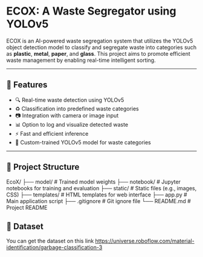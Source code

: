 # ECOX: A Waste Segregator using YOLOv5

ECOX is an AI-powered waste segregation system that utilizes the YOLOv5 object detection model to classify and segregate waste into categories such as **plastic**, **metal**, **paper**, and **glass**. This project aims to promote efficient waste management by enabling real-time intelligent sorting.

---

## 🚀 Features

- 🔍 Real-time waste detection using YOLOv5
- ♻️ Classification into predefined waste categories
- 📷 Integration with camera or image input
- 📊 Option to log and visualize detected waste
- ⚡ Fast and efficient inference
- 🧠 Custom-trained YOLOv5 model for waste categories

---

## 📂 Project Structure

EcoX/
├── model/ # Trained model weights
├── notebook/ # Jupyter notebooks for training and evaluation
├── static/ # Static files (e.g., images, CSS)
├── templates/ # HTML templates for web interface
├── app.py # Main application script
├── .gitignore # Git ignore file
└── README.md # Project README

## 🧪 Dataset

You can get the dataset on this link https://universe.roboflow.com/material-identification/garbage-classification-3